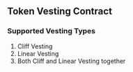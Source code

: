 ## Token Vesting Contract

### Supported Vesting Types
1. Cliff Vesting
2. Linear Vesting
3. Both Cliff and Linear Vesting together